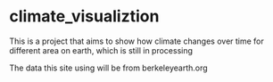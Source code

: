 # climate_visualiztion

This is a project that aims to show how climate changes over time for different area on earth, which is still in processing

The data this site using will be from berkeleyearth.org
